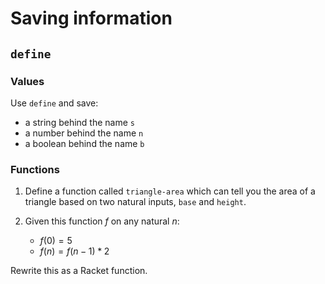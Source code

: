 # Saving information

## `define`

### Values

Use `define` and save:
- a string behind the name `s`
- a number behind the name `n`
- a boolean behind the name `b`

### Functions

1. Define a function called `triangle-area` which can tell you the area of a 
   triangle based on two natural inputs, `base` and `height`.

2. Given this function $f$ on any natural $n$:
   * $f(0) = 5$
   * $f(n) = f(n-1) * 2$

Rewrite this as a Racket function.